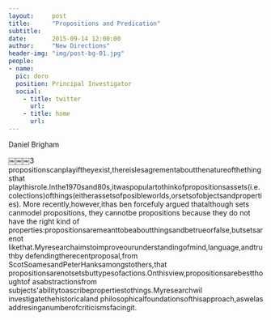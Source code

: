 ```yaml
---
layout:     post
title:      "Propositions and Predication"
subtitle:   
date:       2015-09-14 12:00:00
author:     "New Directions"
header-img: "img/post-bg-01.jpg"
people:
- name: 
  pic: doro
  position: Principal Investigator
  social:
    - title: twitter
      url: 
    - title: home
      url: 
---
```


Daniel Brigham

￼￼￼3
propositionscanplayiftheyexist,thereislesagrementaboutthenatureofthethingsthat playthisrole.Inthe1970sand80s,itwaspopulartothinkofpropositionsassets(i.e. colections)ofthings(eitherassetsofposibleworlds,orsetsofobjectsandproperties). More recently,however,ithas ben forcefuly argued thatalthough sets canmodel propositions, they cannotbe propositions because they do not have the right kind of properties:propositionsaremeanttobeaboutthingsandbetrueorfalse,butsetsarenot likethat.Myresearchaimstoimproveourunderstandingofmind,language,andtruthby defendingtherecentproposal,from ScotSoamesandPeterHanksamongstothers,that propositionsarenotsetsbuttypesofactions.Onthisview,propositionsarebestthoughtof asabstractionsfrom subjects'abilitytoascribepropertiestothings.Myresearchwil investigatethehistoricaland philosophicalfoundationsofthisapproach,aswelas addresinganumberofcriticismsfacingit.
